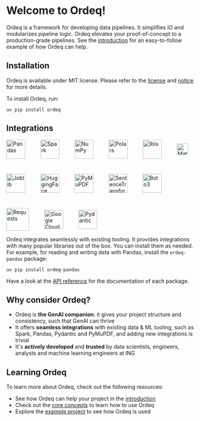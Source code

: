 # Welcome to Ordeq!

Ordeq is a framework for developing data pipelines.
It simplifies IO and modularizes pipeline logic.
Ordeq elevates your proof-of-concept to a production-grade pipelines.
See the [introduction][intro] for an easy-to-follow example of how Ordeq can help.

## Installation

Ordeq is available under MIT license.
Please refer to the [license][license] and [notice][notice] for more details.

To install Ordeq, run:

```shell
uv pip install ordeq
```

## Integrations

<div style="display: flex; gap: 40px; align-items: center; flex-wrap: wrap;">
  <img src="https://raw.githubusercontent.com/pandas-dev/pandas/main/web/pandas/static/img/pandas_mark.svg" alt="Pandas" height="50"/>
  <img src="https://upload.wikimedia.org/wikipedia/commons/f/f3/Apache_Spark_logo.svg" alt="Spark" height="50"/>
  <img src="https://numpy.org/images/logo.svg" alt="NumPy" height="50"/>
  <img src="https://avatars.githubusercontent.com/u/83768144?s=200&v=4" alt="Polars" height="50"/>
  <img src="https://ibis-project.org/logo.svg" alt="Ibis" height="50"/>
  <img src="https://matplotlib.org/_static/images/logo2.svg" alt="Matplotlib" height="30"/>
  <img src="https://joblib.readthedocs.io/en/stable/_static/joblib_logo.svg" alt="Joblib" height="50"/>
  <img src="https://huggingface.co/front/assets/huggingface_logo.svg" alt="HuggingFace" height="50"/>
  <img src="https://pymupdf.readthedocs.io/en/latest/_static/sidebar-logo-light.svg" alt="PyMuPDF" height="50"/>
  <img src="https://www.sbert.net/_static/logo.png" alt="SentenceTransformers" height="50"/>
  <img src="https://boto3.amazonaws.com/v1/documentation/api/latest/_static/logos/aws_dark_theme_logo.svg" alt="Boto3" height="50"/>
  <img src="https://upload.wikimedia.org/wikipedia/commons/a/aa/Requests_Python_Logo.png" alt="Requests" height="60"/>
<img src="https://cloud.google.com/_static/cloud/images/social-icon-google-cloud-1200-630.png" alt="Google Cloud" height="50"/>
<img src="https://avatars.githubusercontent.com/u/110818415?v=4" alt="Pydantic" height="50"/>
</div>

Ordeq integrates seamlessly with existing tooling.
It provides integrations with many popular libraries out of the box.
You can install them as needed.
For example, for reading and writing data with Pandas, install the `ordeq-pandas` package:

```shell
uv pip install ordeq-pandas
```

Have a look at the [API reference][api-ref] for the documentation of each package.

## Why consider Ordeq?

- Ordeq is **the GenAI companion**: it gives your project structure and consistency, such that GenAI can thrive
- It offers **seamless integrations** with existing data & ML tooling, such as Spark, Pandas, Pydantic and PyMuPDF, and
  adding new integrations is trivial
- It's **actively developed** and **trusted** by data scientists, engineers, analysts and machine learning engineers at
  ING

## Learning Ordeq

To learn more about Ordeq, check out the following resources:

- See how Ordeq can help your project in the [introduction][intro]
- Check out the [core concepts][core-concepts] to learn how to use Ordeq
- Explore the [example project][example-project] to see how Ordeq is used

[core-concepts]: docs/getting-started/concepts/io.md

[api-ref]: docs/api/ordeq/types.md

[intro]: docs/getting-started/introduction.md

[example-project]: docs/guides/examples/example-project/README.md

[license]: ./LICENSE

[notice]: ./NOTICE

